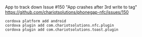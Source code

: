 App to track down Issue #150 "App crashes after 3rd write to tag"
https://github.com/chariotsolutions/phonegap-nfc/issues/150

    cordova platform add android
    cordova plugin add com.chariotsolutions.nfc.plugin
    cordova plugin add com.chariotsolutions.toast.plugin
